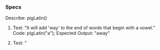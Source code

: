 <!-- ### Pig Latin Project

##### By Isaac Moreno & Adrian Camacho

[View Here](https://github.com/isaacrmoreno/pig-latin)

### Description:



### Set Up Instructions:

1. Clone this [repository](https://github.com/isaacrmoreno/pig-latin.git) to your desktop.
2. Navigate to the top level of the directory.
3. Open Index.html in your browser.

### Bugs:

 -->

### Specs

Describe: pigLatin()

1. Test: "It will add 'way' to the end of words that begin with a vowel."
    Code: pigLatin("a");
    Expected Output: "away"

2. Test: "



<!-- ### Technologies Used:

1. VSCode
2. GitHub
3. HTML
4. CSS
5. JS
6. Jquery

### Contact:

✉️ [Email](mailto:ipdxcreative@gmail.com) - Isaac Moreno
✉️ [Email](adriancamacho18@gmail.com) - Adrian Camacho

### Licenses:

MIT &copy; 2021 Isaac Moreno & Adrian Camacho -->